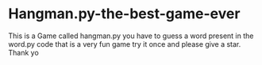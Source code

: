 # Hangman.py-the-best-game-ever
This is a Game called hangman.py you have to guess a word present in the word.py code that is a very fun game try it once and please give a star. Thank yo
